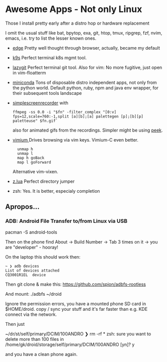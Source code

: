 # Awesome Apps - Not only Linux

Those I install pretty early after a distro hop or hardware replacement

I omit the usual stuff like bat, bpytop, exa, git, htop, tmux, ripgrep, fzf, nvim, emacs, i.e. try to list the lesser
known ones.


- [edge](https://blogs.windows.com/msedgedev/2020/10/20/microsoft-edge-dev-linux/) Pretty well
  thought through browser, actually, became my default
- [k9s](../../cloud/k8s/k9s/k9s.md) Perfect terminal k8s mgmt tool.
- [lazygit](https://github.com/jesseduffield/lazygit) Perfect terminal git tool. Also for vim: No
  more fugitive, just open in vim-floatterm
- [miniconda](https://docs.conda.io/en/latest/miniconda.html) Tons of disposable distro independent
  apps, not only from the python world. Default python, ruby, npm and java env wrapper, for their
  subsequent tools landscape
- [simplescreenrecorder](https://www.maartenbaert.be/simplescreenrecorder/) with 

  ```console
  ffmpeg -ss 0.0 -i "$fn" -filter_complex "[0:v] fps=12,scale=760:-1,split [a][b];[a] palettegen [p];[b][p] paletteuse" $fn.gif`
  ```
  
  also for animated gifs from the recordings. Simpler might be using [peek](https://github.com/phw/peek).

- [vimium ](https://chrome.google.com/webstore/detail/vimium/dbepggeogbaibhgnhhndojpepiihcmeb?hl=en)
  Drives browsing via vim keys. Vimium-C even better.

  ```
    unmap h
    unmap l
    map h goBack
    map l goForward
  ```

  Alternative vim-vixen.

- [z.lua](https://github.com/skywind3000/z.lua) Perfect directory jumper
- zsh: Yes. It is better, especialy completion




## Apropos...

### ADB: Android File Transfer to/from Linux via USB

pacman -S android-tools

Then on the phone find About -> Build Number -> Tab 3 times on it -> you are "developer" - hooray!


On the laptop this should work then:

```
~ ❯ adb devices
List of devices attached
CQ3001R1EL  device
```


Then git clone & make this: https://github.com/spion/adbfs-rootless


And mount: ./adbfs ~/droid

Ignore the permission errors, you have a mounted phone SD card in $HOME/droid. copy / sync your stuff and it's far
faster than e.g. KDE connect via the network.



Then just 

~/dr/st/self/primary/DCIM/100ANDRO ❯ rm -rf *
zsh: sure you want to delete more than 100 files in /home/gk/droid/storage/self/primary/DCIM/100ANDRO [yn]? y


and you have a clean phone again.
